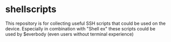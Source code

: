 shellscripts
============

This repository is for collecting useful SSH scripts that could be used on the device. Especially in combination with "Shell ex" these scripts could be used by $everbody (even users without terminal experience)
